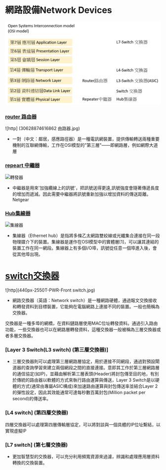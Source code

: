 # 網路設備Network Devices
![http](網路設備.png)
### [router 路由器](https://zh.wikipedia.org/wiki/%E8%B7%AF%E7%94%B1%E5%99%A8)
![http] (30628874616862 由路器.jpg)
- 一對（中文：鄰居，感應路徑器）是一種電訊網裝置，提供傳輸轉送兩種重要機制的互聯網傳輸，工作在OSI模型的"第三層"——即網路層，例如網際大道層

### [repeart 中繼器](https://zh.wikipedia.org/wiki/%E4%B8%AD%E7%BB%A7%E5%99%A8)
![轉發器](轉發器.jpg)
- 中繼器是用來'加強纜線上的訊號'，把訊號送得更遠,訊號強度會隨著傳遞長度的增加而遞減。因此需要中繼器將訊號重新加強以增加資料的傳送距離。
Netgear

### [Hub集線器](https://zh.wikipedia.org/wiki/%E9%9B%86%E7%B7%9A%E5%99%A8)
![集線器](集線器.jpg)
- 集線器（Ethernet hub）是指將多條乙太網路雙絞線或光纖集合連接在同一段物理媒介下的裝置。集線器是運作在OSI模型中的實體層[1]，可以讓其連結的裝置工作在同一網段。集線器上有多個I/O埠，訊號從任意一個埠進入後，會從其他埠出現。

# [switch交換器](https://zh.wikipedia.org/wiki/%E7%B6%B2%E8%B7%AF%E4%BA%A4%E6%8F%9B%E5%99%A8)
![http](440px-2550T-PWR-Front switch.jpg)
- 網路交換器（英語：Network switch）是一種網路硬體，通過報文交換接收和轉發資料到目標裝置，它能夠在電腦網路上連接不同的裝置。一般也簡稱為交換器。

交換器是一種多埠的網橋，在資料鏈路層使用MAC位址轉發資料。通過引入路由功能，一些交換器也可以在網路層轉發資料，這種交換器一般被稱為三層交換器或者多層交換器。

### [Layer 3 Switch(L3 switch) (第三層交換器)]
- 三層交換器則可以處理第三層網路層協定，用於連接不同網段，通過對預設閘道器的查詢學習來建立兩個網段之間的直接連接。意即其工作於第三層網路層的通信協定(如IP)，並藉由解析第三層表頭(Header)將封包傳至目的地，有別於傳統的路由器以軟體的方式來執行路由運算與傳送，Layer 3 Switch是以硬體的方式(通常由專屬ASIC構成)來加速路由運算與封包傳送率並結合Layer 2 的彈性設定，因此其效能通常可達每秒數百萬封包(Million packet per second)的傳送率。

### [L4 switch] (第四層交換器)
四層交換器可以處理第四層傳輸層協定，可以將對談與一個具體的IP位址繫結，以實現虛擬IP

### [L7 switch] (第七層交換器)
- 更加智慧型的交換器，可以充分利用頻寬資源來過濾，辨識和處理應用層資料轉換的交換裝置。
